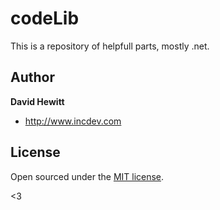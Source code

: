 # codeLib

This is a repository of helpfull parts, mostly .net.

## Author

**David Hewitt**
- <http://www.incdev.com>



## License

Open sourced under the [MIT license](LICENSE.md).

<3
